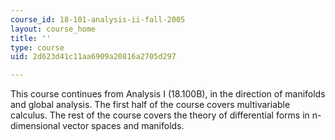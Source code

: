 ```yaml
---
course_id: 18-101-analysis-ii-fall-2005
layout: course_home
title: ''
type: course
uid: 2d623d41c11aa6909a20816a2705d297

---
```

This course continues from Analysis I (18.100B), in the direction of manifolds and global analysis. The first half of the course covers multivariable calculus. The rest of the course covers the theory of differential forms in n-dimensional vector spaces and manifolds.
